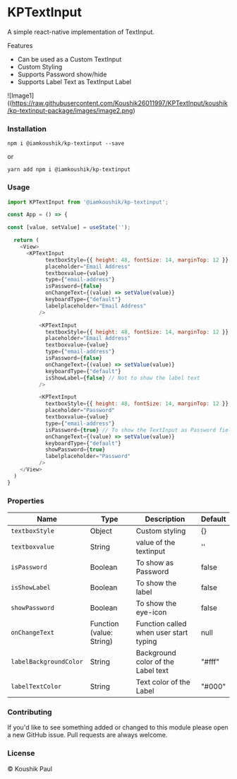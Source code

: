 # KPTextInput

A simple react-native implementation of TextInput.

Features

  - Can be used as a Custom TextInput
  - Custom Styling
  - Supports Password show/hide
  - Supports Label Text as TextInput Label


![Image1]((https://raw.githubusercontent.com/Koushik26011997/KPTextInput/koushik/kp-textinput-package/images/image2.png)

### Installation
``npm i @iamkoushik/kp-textinput --save``

or

``yarn add npm i @iamkoushik/kp-textinput``

### Usage
```javascript
import KPTextInput from '@iamkoushik/kp-textinput';

const App = () => {

const [value, setValue] = useState('');

  return (
    <View>
      <KPTextInput
            textboxStyle={{ height: 48, fontSize: 14, marginTop: 12 }}
            placeholder="Email Address"
            textboxvalue={value}
            type={"email-address"}
            isPassword={false}
            onChangeText={(value) => setValue(value)}
            keyboardType={"default"}
            labelplaceholder="Email Address"
          />

          <KPTextInput
            textboxStyle={{ height: 48, fontSize: 14, marginTop: 12 }}
            placeholder="Email Address"
            textboxvalue={value}
            type={"email-address"}
            isPassword={false}
            onChangeText={(value) => setValue(value)}
            keyboardType={"default"}
            isShowLabel={false} // Not to show the label text
          />

          <KPTextInput
            textboxStyle={{ height: 48, fontSize: 14, marginTop: 12 }}
            placeholder="Password"
            textboxvalue={value}
            type={"email-address"}
            isPassword={true} // To show the TextInput as Password field
            onChangeText={(value) => setValue(value)}
            keyboardType={"default"}
            showPassword={true}
            labelplaceholder="Password"
          />
    </View>
  )
}
```

### Properties

| Name | Type | Description | Default
| ------------ | ------------- | ------------ |------------ |
| `textboxStyle` | Object  | Custom styling | {}
| ```textboxvalue``` | String  | value of the textinput | ''
| ```isPassword``` | Boolean  | To show as Password | false
| ```isShowLabel``` | Boolean  | To show the label | false
| ```showPassword``` | Boolean  | To show the eye-icon | false
| `onChangeText` | Function (value: String) | Function called when user start typing | null
| `labelBackgroundColor` | String | Background color of the Label text | "#fff" 
| `labelTextColor` | String | Text color of the Label | "#000" 


### Contributing

If you'd like to see something added or changed to this module please open a new GitHub issue. Pull requests are always welcome.

### License

 © Koushik Paul